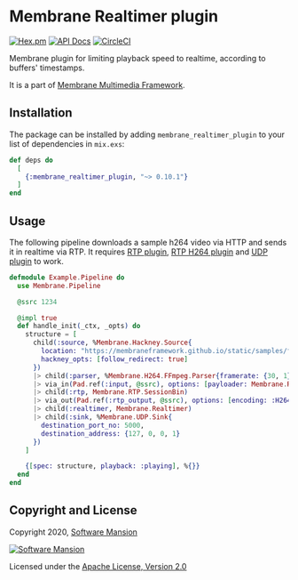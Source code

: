 # Membrane Realtimer plugin

[![Hex.pm](https://img.shields.io/hexpm/v/membrane_realtimer_plugin.svg)](https://hex.pm/packages/membrane_realtimer_plugin)
[![API Docs](https://img.shields.io/badge/api-docs-yellow.svg?style=flat)](https://hexdocs.pm/membrane_realtimer_plugin/)
[![CircleCI](https://circleci.com/gh/membraneframework/membrane_realtimer_plugin.svg?style=svg)](https://circleci.com/gh/membraneframework/membrane_realtimer_plugin)

Membrane plugin for limiting playback speed to realtime, according to buffers' timestamps.

It is a part of [Membrane Multimedia Framework](https://membraneframework.org).

## Installation

The package can be installed by adding `membrane_realtimer_plugin` to your list of dependencies in `mix.exs`:

```elixir
def deps do
  [
    {:membrane_realtimer_plugin, "~> 0.10.1"}
  ]
end
```

## Usage

The following pipeline downloads a sample h264 video via HTTP and sends it in realtime via RTP.
It requires [RTP plugin](https://github.com/membraneframework/membrane_rtp_plugin), [RTP H264 plugin](https://github.com/membraneframework/membrane_rtp_h264_plugin) and [UDP plugin](https://github.com/membraneframework/membrane_udp_plugin) to work.

```elixir
defmodule Example.Pipeline do
  use Membrane.Pipeline

  @ssrc 1234

  @impl true
  def handle_init(_ctx, _opts) do
    structure = [
      child(:source, %Membrane.Hackney.Source{
        location: "https://membraneframework.github.io/static/samples/ffmpeg-testsrc.h264",
        hackney_opts: [follow_redirect: true]
      })
      |> child(:parser, %Membrane.H264.FFmpeg.Parser{framerate: {30, 1}, alignment: :nal})
      |> via_in(Pad.ref(:input, @ssrc), options: [payloader: Membrane.RTP.H264.Payloader])
      |> child(:rtp, Membrane.RTP.SessionBin)
      |> via_out(Pad.ref(:rtp_output, @ssrc), options: [encoding: :H264])
      |> child(:realtimer, Membrane.Realtimer)
      |> child(:sink, %Membrane.UDP.Sink{
        destination_port_no: 5000,
        destination_address: {127, 0, 0, 1}
      })
    ]

    {[spec: structure, playback: :playing], %{}}
  end
end
```

## Copyright and License

Copyright 2020, [Software Mansion](https://swmansion.com/?utm_source=git&utm_medium=readme&utm_campaign=membrane_realtimer_plugin)

[![Software Mansion](https://logo.swmansion.com/logo?color=white&variant=desktop&width=200&tag=membrane-github)](https://swmansion.com/?utm_source=git&utm_medium=readme&utm_campaign=membrane_realtimer_plugin)

Licensed under the [Apache License, Version 2.0](LICENSE)
